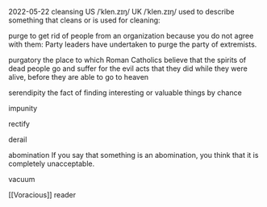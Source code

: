 2022-05-22
cleansing
US  /ˈklen.zɪŋ/ UK  /ˈklen.zɪŋ/
used to describe something that cleans or is used for cleaning:

purge
to get rid of people from an organization because you do not agree with them:
Party leaders have undertaken to purge the party of extremists.

purgatory
the place to which Roman Catholics believe that the spirits of dead people go and suffer for the evil acts that they did while they were alive, before they are able to go to heaven

serendipity
the fact of finding interesting or valuable things by chance

impunity

rectify

derail

abomination
If you say that something is an abomination, you think that it is completely unacceptable.

vacuum

[[Voracious]] reader

